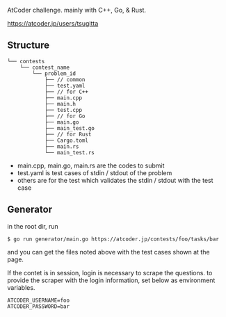 AtCoder challenge. mainly with C++, Go, & Rust.

https://atcoder.jp/users/tsugitta

## Structure

```
└── contests
    └── contest_name
        └── problem_id
            ├── // common
            ├── test.yaml
            ├── // for C++
            ├── main.cpp
            ├── main.h
            ├── test.cpp
            ├── // for Go
            ├── main.go
            ├── main_test.go
            ├── // for Rust
            ├── Cargo.toml
            ├── main.rs
            └── main_test.rs
```

- main.cpp, main.go, main.rs are the codes to submit
- test.yaml is test cases of stdin / stdout of the problem
- others are for the test which validates the stdin / stdout with the test case

## Generator

in the root dir, run

```
$ go run generator/main.go https://atcoder.jp/contests/foo/tasks/bar
```

and you can get the files noted above with the test cases shown at the page.

If the contet is in session, login is necessary to scrape the questions.
to provide the scraper with the login information, set below as environment variables.

```
ATCODER_USERNAME=foo
ATCODER_PASSWORD=bar
```

